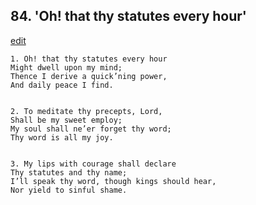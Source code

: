 
## 84.  'Oh! that thy statutes every hour'
[edit](https://docs.google.com/document/d/1YOUMHZt5gIqGHukehw9Kk7s7LoBM2xjM/edit?mode=html)



    1. Oh! that thy statutes every hour
    Might dwell upon my mind;
    Thence I derive a quick’ning power,
    And daily peace I find.


    2. To meditate thy precepts, Lord,
    Shall be my sweet employ;
    My soul shall ne’er forget thy word;
    Thy word is all my joy.


    3. My lips with courage shall declare
    Thy statutes and thy name;
    I’ll speak thy word, though kings should hear,
    Nor yield to sinful shame.

